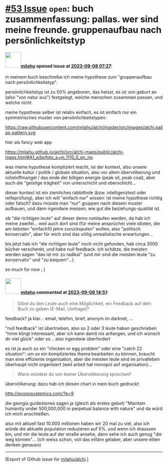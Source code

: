 # [\#53 Issue](https://github.com/milahu/alchi/issues/53) `open`: buch zusammenfassung: pallas. wer sind meine freunde. gruppenaufbau nach persönlichkeitstyp

#### <img src="https://avatars.githubusercontent.com/u/12958815?v=4" width="50">[milahu](https://github.com/milahu) opened issue at [2023-09-08 07:27](https://github.com/milahu/alchi/issues/53):

in meinem buch beschreibe ich meine hypothese zum "gruppenaufbau nach
persönlichkeitstyp".

persönlichkeitstyp ist zu 50% angeboren, das heisst, es ist von geburt
an (also "von natur aus") festgelegt, welche menschen zusammen passen,
und welche nicht.

meine hypothese selber ist relativ einfach, es ist einfach nur ein
symmetrisches muster von persönlichkeitstypen:

<https://raw.githubusercontent.com/milahu/alchi/master/src/images/alchi.pallas-pattern.svg>

hier als fancy web app

<https://milahu.github.io/alchi/src/alchi-maps/public/alchi-maps.html#A1_e/bxfoto_s+m_1110_0_en_np>

was meine hypothese kompliziert macht, ist der kontext, also unsere
aktuelle kultur / politik / globale situation, also vor allem
übervölkerung und rohstoffmangel / das ende der billigen energie (peak
oil, peak coal), aber auch die "geistige trägheit" von unterschicht und
oberschicht...

dieser kontext ist ein ziemliches rabbithole (bzw. intelligenztest oder
reifeprüfung), aber ich will "einfach nur" wissen: ist meine hypothese
richtig oder falsch? dazu müsste man "nur" gruppen nach diesem muster
aufbauen, und dann irgendwie messen, wie gut die beziehungs-qualität
ist.

ob "die richtigen leute" auf dieser demo rumlaufen werden, da hab ich
meine zweifel... weil auch dort sind (für meine ansprüche) viele
idioten, die am liebsten "einfach10 jahre zurückspulen" wollen, also
"politisch konservativ", aber für mich sind das völlig unrealistische
erwartungen...

bis jetzt hab ich "die richtigen leute" noch nicht gefunden, hab circa
3000 bücher verschenkt, und habe null feedback. ich schätze, die meisten
werden sagen "das ist mir zu radikal" (und mir sind die meisten leute
"zu konservativ" und "zu bequem"...)

so much for now ; )

#### <img src="https://avatars.githubusercontent.com/u/12958815?v=4" width="50">[milahu](https://github.com/milahu) commented at [2023-09-08 14:51](https://github.com/milahu/alchi/issues/53#issuecomment-1711798040):

> Gibst du den Leute auch eine Möglichkeit, ein Feedback auf dein Buch
> zu geben (E-Mail, Umfrage)?

feedback? ja klar... email, telefon, brief, anonym im darknet, ...

"null feedback" ist übertrieben, also so 2 oder 3 leute haben
geschrieben "hmm klingt interessant, aber ich kann damit nix anfangen,
und ich wünsch dir viel glück" oder so... also irgendwie überfordert

es ist ja auch so ein "chicken or egg problem" oder eine "catch 22
situation": um so ein kompliziertes thema bearbeiten zu können, braucht
man eine effiziente organisation, aber die meisten leute sind im
privatleben überhaupt nicht organisiert (weil arbeit hat monopol auf
organisation)...

> Wann würdest du von keiner Übervölkerung sprechen?

übervölkerung: dazu hab ich diesen chart in mein buch gedruckt:

<http://econosystemics.com/?p=9>

die georgia guidestones sagen ja (gleich als erstes gebot) "Maintain
humanity under 500,000,000 in perpetual balance with nature" und da würd
ich mich anschließen.

also mit aktuell fast 10.000 millionen haben wir 20 mal zu viel, also
ich würde die aktuelle population reduzieren auf 5%. und wenn ich
draussen bin, und mir die leute auf der straße ansehe, dann sehe ich
auch genug "die weg können"... (ich weiss schon, voll das elitäre
gelaber, aber unsere eliten denken genauso)

------------------------------------------------------------------------

\[Export of Github issue for
[milahu/alchi](https://github.com/milahu/alchi).\]
